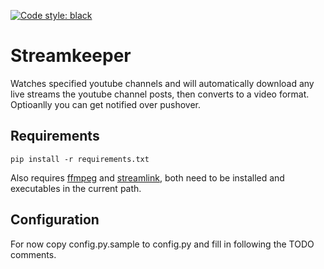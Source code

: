 [![Code style: black](https://img.shields.io/badge/code%20style-black-000000.svg)](https://github.com/psf/black)

# Streamkeeper

Watches specified youtube channels and will automatically download any live streams the youtube channel posts, then converts to a video format. Optioanlly you can get notified over pushover.


## Requirements

`pip install -r requirements.txt`

Also requires [ffmpeg](https://ffmpeg.org/) and [streamlink](https://github.com/streamlink/streamlink), both need to be installed and executables in the current path.

## Configuration

For now copy config.py.sample to config.py and fill in following the TODO comments.
